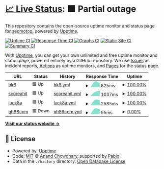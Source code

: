 # [📈 Live Status](https://seomotop.github.io/uptime): <!--live status--> **🟧 Partial outage**

This repository contains the open-source uptime monitor and status page for [seomotop](https://seomotop.github.io/uptime), powered by [Upptime](https://github.com/upptime/upptime).

[![Uptime CI](https://github.com/seomotop/uptime/workflows/Uptime%20CI/badge.svg)](https://github.com/seomotop/uptime/actions?query=workflow%3A%22Uptime+CI%22)
[![Response Time CI](https://github.com/seomotop/uptime/workflows/Response%20Time%20CI/badge.svg)](https://github.com/seomotop/uptime/actions?query=workflow%3A%22Response+Time+CI%22)
[![Graphs CI](https://github.com/seomotop/uptime/workflows/Graphs%20CI/badge.svg)](https://github.com/seomotop/uptime/actions?query=workflow%3A%22Graphs+CI%22)
[![Static Site CI](https://github.com/seomotop/uptime/workflows/Static%20Site%20CI/badge.svg)](https://github.com/seomotop/uptime/actions?query=workflow%3A%22Static+Site+CI%22)
[![Summary CI](https://github.com/seomotop/uptime/workflows/Summary%20CI/badge.svg)](https://github.com/seomotop/uptime/actions?query=workflow%3A%22Summary+CI%22)

With [Upptime](https://upptime.js.org), you can get your own unlimited and free uptime monitor and status page, powered entirely by a GitHub repository. We use [Issues](https://github.com/seomotop/uptime/issues) as incident reports, [Actions](https://github.com/seomotop/uptime/actions) as uptime monitors, and [Pages](https://seomotop.github.io/uptime) for the status page.

<!--start: status pages-->
<!-- This summary is generated by Upptime (https://github.com/upptime/upptime) -->
<!-- Do not edit this manually, your changes will be overwritten -->
<!-- prettier-ignore -->
| URL | Status | History | Response Time | Uptime |
| --- | ------ | ------- | ------------- | ------ |
| <img alt="" src="https://icons.duckduckgo.com/ip3/bk8.sarl.ico" height="13"> [bk8](https://bk8.sarl) | 🟩 Up | [bk8.yml](https://github.com/seomotop/uptime/commits/HEAD/history/bk8.yml) | <details><summary><img alt="Response time graph" src="./graphs/bk8/response-time-week.png" height="20"> 825ms</summary><br><a href="https://seomotop.github.io/uptime/history/bk8"><img alt="Response time 825" src="https://img.shields.io/endpoint?url=https%3A%2F%2Fraw.githubusercontent.com%2Fseomotop%2Fuptime%2FHEAD%2Fapi%2Fbk8%2Fresponse-time.json"></a><br><a href="https://seomotop.github.io/uptime/history/bk8"><img alt="24-hour response time 825" src="https://img.shields.io/endpoint?url=https%3A%2F%2Fraw.githubusercontent.com%2Fseomotop%2Fuptime%2FHEAD%2Fapi%2Fbk8%2Fresponse-time-day.json"></a><br><a href="https://seomotop.github.io/uptime/history/bk8"><img alt="7-day response time 825" src="https://img.shields.io/endpoint?url=https%3A%2F%2Fraw.githubusercontent.com%2Fseomotop%2Fuptime%2FHEAD%2Fapi%2Fbk8%2Fresponse-time-week.json"></a><br><a href="https://seomotop.github.io/uptime/history/bk8"><img alt="30-day response time 825" src="https://img.shields.io/endpoint?url=https%3A%2F%2Fraw.githubusercontent.com%2Fseomotop%2Fuptime%2FHEAD%2Fapi%2Fbk8%2Fresponse-time-month.json"></a><br><a href="https://seomotop.github.io/uptime/history/bk8"><img alt="1-year response time 825" src="https://img.shields.io/endpoint?url=https%3A%2F%2Fraw.githubusercontent.com%2Fseomotop%2Fuptime%2FHEAD%2Fapi%2Fbk8%2Fresponse-time-year.json"></a></details> | <details><summary><a href="https://seomotop.github.io/uptime/history/bk8">100.00%</a></summary><a href="https://seomotop.github.io/uptime/history/bk8"><img alt="All-time uptime 100.00%" src="https://img.shields.io/endpoint?url=https%3A%2F%2Fraw.githubusercontent.com%2Fseomotop%2Fuptime%2FHEAD%2Fapi%2Fbk8%2Fuptime.json"></a><br><a href="https://seomotop.github.io/uptime/history/bk8"><img alt="24-hour uptime 100.00%" src="https://img.shields.io/endpoint?url=https%3A%2F%2Fraw.githubusercontent.com%2Fseomotop%2Fuptime%2FHEAD%2Fapi%2Fbk8%2Fuptime-day.json"></a><br><a href="https://seomotop.github.io/uptime/history/bk8"><img alt="7-day uptime 100.00%" src="https://img.shields.io/endpoint?url=https%3A%2F%2Fraw.githubusercontent.com%2Fseomotop%2Fuptime%2FHEAD%2Fapi%2Fbk8%2Fuptime-week.json"></a><br><a href="https://seomotop.github.io/uptime/history/bk8"><img alt="30-day uptime 100.00%" src="https://img.shields.io/endpoint?url=https%3A%2F%2Fraw.githubusercontent.com%2Fseomotop%2Fuptime%2FHEAD%2Fapi%2Fbk8%2Fuptime-month.json"></a><br><a href="https://seomotop.github.io/uptime/history/bk8"><img alt="1-year uptime 100.00%" src="https://img.shields.io/endpoint?url=https%3A%2F%2Fraw.githubusercontent.com%2Fseomotop%2Fuptime%2FHEAD%2Fapi%2Fbk8%2Fuptime-year.json"></a></details>
| <img alt="" src="https://icons.duckduckgo.com/ip3/scoreahit.com.ico" height="13"> [scoreahit](https://scoreahit.com) | 🟩 Up | [scoreahit.yml](https://github.com/seomotop/uptime/commits/HEAD/history/scoreahit.yml) | <details><summary><img alt="Response time graph" src="./graphs/scoreahit/response-time-week.png" height="20"> 1037ms</summary><br><a href="https://seomotop.github.io/uptime/history/scoreahit"><img alt="Response time 1037" src="https://img.shields.io/endpoint?url=https%3A%2F%2Fraw.githubusercontent.com%2Fseomotop%2Fuptime%2FHEAD%2Fapi%2Fscoreahit%2Fresponse-time.json"></a><br><a href="https://seomotop.github.io/uptime/history/scoreahit"><img alt="24-hour response time 1037" src="https://img.shields.io/endpoint?url=https%3A%2F%2Fraw.githubusercontent.com%2Fseomotop%2Fuptime%2FHEAD%2Fapi%2Fscoreahit%2Fresponse-time-day.json"></a><br><a href="https://seomotop.github.io/uptime/history/scoreahit"><img alt="7-day response time 1037" src="https://img.shields.io/endpoint?url=https%3A%2F%2Fraw.githubusercontent.com%2Fseomotop%2Fuptime%2FHEAD%2Fapi%2Fscoreahit%2Fresponse-time-week.json"></a><br><a href="https://seomotop.github.io/uptime/history/scoreahit"><img alt="30-day response time 1037" src="https://img.shields.io/endpoint?url=https%3A%2F%2Fraw.githubusercontent.com%2Fseomotop%2Fuptime%2FHEAD%2Fapi%2Fscoreahit%2Fresponse-time-month.json"></a><br><a href="https://seomotop.github.io/uptime/history/scoreahit"><img alt="1-year response time 1037" src="https://img.shields.io/endpoint?url=https%3A%2F%2Fraw.githubusercontent.com%2Fseomotop%2Fuptime%2FHEAD%2Fapi%2Fscoreahit%2Fresponse-time-year.json"></a></details> | <details><summary><a href="https://seomotop.github.io/uptime/history/scoreahit">100.00%</a></summary><a href="https://seomotop.github.io/uptime/history/scoreahit"><img alt="All-time uptime 100.00%" src="https://img.shields.io/endpoint?url=https%3A%2F%2Fraw.githubusercontent.com%2Fseomotop%2Fuptime%2FHEAD%2Fapi%2Fscoreahit%2Fuptime.json"></a><br><a href="https://seomotop.github.io/uptime/history/scoreahit"><img alt="24-hour uptime 100.00%" src="https://img.shields.io/endpoint?url=https%3A%2F%2Fraw.githubusercontent.com%2Fseomotop%2Fuptime%2FHEAD%2Fapi%2Fscoreahit%2Fuptime-day.json"></a><br><a href="https://seomotop.github.io/uptime/history/scoreahit"><img alt="7-day uptime 100.00%" src="https://img.shields.io/endpoint?url=https%3A%2F%2Fraw.githubusercontent.com%2Fseomotop%2Fuptime%2FHEAD%2Fapi%2Fscoreahit%2Fuptime-week.json"></a><br><a href="https://seomotop.github.io/uptime/history/scoreahit"><img alt="30-day uptime 100.00%" src="https://img.shields.io/endpoint?url=https%3A%2F%2Fraw.githubusercontent.com%2Fseomotop%2Fuptime%2FHEAD%2Fapi%2Fscoreahit%2Fuptime-month.json"></a><br><a href="https://seomotop.github.io/uptime/history/scoreahit"><img alt="1-year uptime 100.00%" src="https://img.shields.io/endpoint?url=https%3A%2F%2Fraw.githubusercontent.com%2Fseomotop%2Fuptime%2FHEAD%2Fapi%2Fscoreahit%2Fuptime-year.json"></a></details>
| <img alt="" src="https://icons.duckduckgo.com/ip3/luck8a.net.ico" height="13"> [luck8a](https://luck8a.net) | 🟩 Up | [luck8a.yml](https://github.com/seomotop/uptime/commits/HEAD/history/luck8a.yml) | <details><summary><img alt="Response time graph" src="./graphs/luck8a/response-time-week.png" height="20"> 2585ms</summary><br><a href="https://seomotop.github.io/uptime/history/luck8a"><img alt="Response time 2585" src="https://img.shields.io/endpoint?url=https%3A%2F%2Fraw.githubusercontent.com%2Fseomotop%2Fuptime%2FHEAD%2Fapi%2Fluck8a%2Fresponse-time.json"></a><br><a href="https://seomotop.github.io/uptime/history/luck8a"><img alt="24-hour response time 2585" src="https://img.shields.io/endpoint?url=https%3A%2F%2Fraw.githubusercontent.com%2Fseomotop%2Fuptime%2FHEAD%2Fapi%2Fluck8a%2Fresponse-time-day.json"></a><br><a href="https://seomotop.github.io/uptime/history/luck8a"><img alt="7-day response time 2585" src="https://img.shields.io/endpoint?url=https%3A%2F%2Fraw.githubusercontent.com%2Fseomotop%2Fuptime%2FHEAD%2Fapi%2Fluck8a%2Fresponse-time-week.json"></a><br><a href="https://seomotop.github.io/uptime/history/luck8a"><img alt="30-day response time 2585" src="https://img.shields.io/endpoint?url=https%3A%2F%2Fraw.githubusercontent.com%2Fseomotop%2Fuptime%2FHEAD%2Fapi%2Fluck8a%2Fresponse-time-month.json"></a><br><a href="https://seomotop.github.io/uptime/history/luck8a"><img alt="1-year response time 2585" src="https://img.shields.io/endpoint?url=https%3A%2F%2Fraw.githubusercontent.com%2Fseomotop%2Fuptime%2FHEAD%2Fapi%2Fluck8a%2Fresponse-time-year.json"></a></details> | <details><summary><a href="https://seomotop.github.io/uptime/history/luck8a">100.00%</a></summary><a href="https://seomotop.github.io/uptime/history/luck8a"><img alt="All-time uptime 100.00%" src="https://img.shields.io/endpoint?url=https%3A%2F%2Fraw.githubusercontent.com%2Fseomotop%2Fuptime%2FHEAD%2Fapi%2Fluck8a%2Fuptime.json"></a><br><a href="https://seomotop.github.io/uptime/history/luck8a"><img alt="24-hour uptime 100.00%" src="https://img.shields.io/endpoint?url=https%3A%2F%2Fraw.githubusercontent.com%2Fseomotop%2Fuptime%2FHEAD%2Fapi%2Fluck8a%2Fuptime-day.json"></a><br><a href="https://seomotop.github.io/uptime/history/luck8a"><img alt="7-day uptime 100.00%" src="https://img.shields.io/endpoint?url=https%3A%2F%2Fraw.githubusercontent.com%2Fseomotop%2Fuptime%2FHEAD%2Fapi%2Fluck8a%2Fuptime-week.json"></a><br><a href="https://seomotop.github.io/uptime/history/luck8a"><img alt="30-day uptime 100.00%" src="https://img.shields.io/endpoint?url=https%3A%2F%2Fraw.githubusercontent.com%2Fseomotop%2Fuptime%2FHEAD%2Fapi%2Fluck8a%2Fuptime-month.json"></a><br><a href="https://seomotop.github.io/uptime/history/luck8a"><img alt="1-year uptime 100.00%" src="https://img.shields.io/endpoint?url=https%3A%2F%2Fraw.githubusercontent.com%2Fseomotop%2Fuptime%2FHEAD%2Fapi%2Fluck8a%2Fuptime-year.json"></a></details>
| <img alt="" src="https://icons.duckduckgo.com/ip3/qh88com.tel.ico" height="13"> [qh88com](https://qh88com.tel) | 🟥 Down | [qh88com.yml](https://github.com/seomotop/uptime/commits/HEAD/history/qh88com.yml) | <details><summary><img alt="Response time graph" src="./graphs/qh88com/response-time-week.png" height="20"> 95ms</summary><br><a href="https://seomotop.github.io/uptime/history/qh88com"><img alt="Response time 95" src="https://img.shields.io/endpoint?url=https%3A%2F%2Fraw.githubusercontent.com%2Fseomotop%2Fuptime%2FHEAD%2Fapi%2Fqh88com%2Fresponse-time.json"></a><br><a href="https://seomotop.github.io/uptime/history/qh88com"><img alt="24-hour response time 95" src="https://img.shields.io/endpoint?url=https%3A%2F%2Fraw.githubusercontent.com%2Fseomotop%2Fuptime%2FHEAD%2Fapi%2Fqh88com%2Fresponse-time-day.json"></a><br><a href="https://seomotop.github.io/uptime/history/qh88com"><img alt="7-day response time 95" src="https://img.shields.io/endpoint?url=https%3A%2F%2Fraw.githubusercontent.com%2Fseomotop%2Fuptime%2FHEAD%2Fapi%2Fqh88com%2Fresponse-time-week.json"></a><br><a href="https://seomotop.github.io/uptime/history/qh88com"><img alt="30-day response time 95" src="https://img.shields.io/endpoint?url=https%3A%2F%2Fraw.githubusercontent.com%2Fseomotop%2Fuptime%2FHEAD%2Fapi%2Fqh88com%2Fresponse-time-month.json"></a><br><a href="https://seomotop.github.io/uptime/history/qh88com"><img alt="1-year response time 95" src="https://img.shields.io/endpoint?url=https%3A%2F%2Fraw.githubusercontent.com%2Fseomotop%2Fuptime%2FHEAD%2Fapi%2Fqh88com%2Fresponse-time-year.json"></a></details> | <details><summary><a href="https://seomotop.github.io/uptime/history/qh88com">0.00%</a></summary><a href="https://seomotop.github.io/uptime/history/qh88com"><img alt="All-time uptime 0.00%" src="https://img.shields.io/endpoint?url=https%3A%2F%2Fraw.githubusercontent.com%2Fseomotop%2Fuptime%2FHEAD%2Fapi%2Fqh88com%2Fuptime.json"></a><br><a href="https://seomotop.github.io/uptime/history/qh88com"><img alt="24-hour uptime 0.00%" src="https://img.shields.io/endpoint?url=https%3A%2F%2Fraw.githubusercontent.com%2Fseomotop%2Fuptime%2FHEAD%2Fapi%2Fqh88com%2Fuptime-day.json"></a><br><a href="https://seomotop.github.io/uptime/history/qh88com"><img alt="7-day uptime 0.00%" src="https://img.shields.io/endpoint?url=https%3A%2F%2Fraw.githubusercontent.com%2Fseomotop%2Fuptime%2FHEAD%2Fapi%2Fqh88com%2Fuptime-week.json"></a><br><a href="https://seomotop.github.io/uptime/history/qh88com"><img alt="30-day uptime 0.00%" src="https://img.shields.io/endpoint?url=https%3A%2F%2Fraw.githubusercontent.com%2Fseomotop%2Fuptime%2FHEAD%2Fapi%2Fqh88com%2Fuptime-month.json"></a><br><a href="https://seomotop.github.io/uptime/history/qh88com"><img alt="1-year uptime 0.00%" src="https://img.shields.io/endpoint?url=https%3A%2F%2Fraw.githubusercontent.com%2Fseomotop%2Fuptime%2FHEAD%2Fapi%2Fqh88com%2Fuptime-year.json"></a></details>

<!--end: status pages-->

[**Visit our status website →**](https://seomotop.github.io/uptime)

## 📄 License

- Powered by: [Upptime](https://github.com/upptime/upptime)
- Code: [MIT](./LICENSE) © [Anand Chowdhary](https://anandchowdhary.com), supported by [Pabio](https://pabio.com)
- Data in the `./history` directory: [Open Database License](https://opendatacommons.org/licenses/odbl/1-0/)
